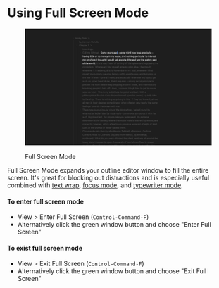 # Using Full Screen Mode

<figure><img src="../.gitbook/assets/FullScreen.png" alt=""><figcaption><p>Full Screen Mode</p></figcaption></figure>

Full Screen Mode expands your outline editor window to fill the entire screen. It's great for blocking out distractions and is especially useful combined with [text wrap](using-text-wrap.md), [focus mode](using-focus-mode.md), and [typewriter mode](using-typewriter-mode.md).

#### To enter full screen mode

* View > Enter Full Screen (`Control-Command-F`)
* Alternatively click the green window button and choose "Enter Full Screen"

#### To exist full screen mode

* View > Exit Full Screen (`Control-Command-F`)
* Alternatively click the green window button and choose "Exit Full Screen"
